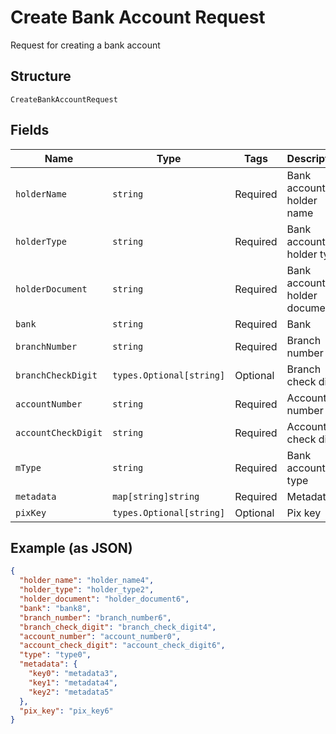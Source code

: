 
# Create Bank Account Request

Request for creating a bank account

## Structure

`CreateBankAccountRequest`

## Fields

| Name | Type | Tags | Description |
|  --- | --- | --- | --- |
| `holderName` | `string` | Required | Bank account holder name |
| `holderType` | `string` | Required | Bank account holder type |
| `holderDocument` | `string` | Required | Bank account holder document |
| `bank` | `string` | Required | Bank |
| `branchNumber` | `string` | Required | Branch number |
| `branchCheckDigit` | `types.Optional[string]` | Optional | Branch check digit |
| `accountNumber` | `string` | Required | Account number |
| `accountCheckDigit` | `string` | Required | Account check digit |
| `mType` | `string` | Required | Bank account type |
| `metadata` | `map[string]string` | Required | Metadata |
| `pixKey` | `types.Optional[string]` | Optional | Pix key |

## Example (as JSON)

```json
{
  "holder_name": "holder_name4",
  "holder_type": "holder_type2",
  "holder_document": "holder_document6",
  "bank": "bank8",
  "branch_number": "branch_number6",
  "branch_check_digit": "branch_check_digit4",
  "account_number": "account_number0",
  "account_check_digit": "account_check_digit6",
  "type": "type0",
  "metadata": {
    "key0": "metadata3",
    "key1": "metadata4",
    "key2": "metadata5"
  },
  "pix_key": "pix_key6"
}
```

